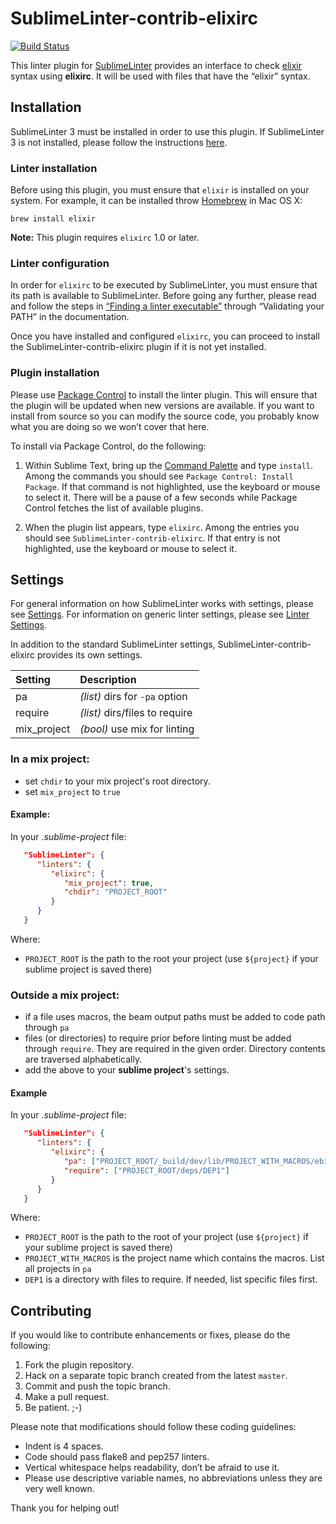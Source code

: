 SublimeLinter-contrib-elixirc
==========================

[![Build Status](https://travis-ci.org/doitian/SublimeLinter-contrib-elixirc.svg?branch=master)](https://travis-ci.org/doitian/SublimeLinter-contrib-elixirc)

This linter plugin for [SublimeLinter][docs] provides an interface to check [elixir](http://elixir-lang.org) syntax using **elixirc**. It will be used with files that have the “elixir” syntax.

## Installation
SublimeLinter 3 must be installed in order to use this plugin. If SublimeLinter 3 is not installed, please follow the instructions [here][installation].

### Linter installation
Before using this plugin, you must ensure that `elixir` is installed on your system. For example, it can be installed throw [Homebrew](http://brew.sh) in Mac OS X:

    brew install elixir

**Note:** This plugin requires `elixirc` 1.0 or later.

### Linter configuration
In order for `elixirc` to be executed by SublimeLinter, you must ensure that its path is available to SublimeLinter. Before going any further, please read and follow the steps in [“Finding a linter executable”](http://sublimelinter.readthedocs.org/en/latest/troubleshooting.html#finding-a-linter-executable) through “Validating your PATH” in the documentation.

Once you have installed and configured `elixirc`, you can proceed to install the SublimeLinter-contrib-elixirc plugin if it is not yet installed.

### Plugin installation
Please use [Package Control][pc] to install the linter plugin. This will ensure that the plugin will be updated when new versions are available. If you want to install from source so you can modify the source code, you probably know what you are doing so we won’t cover that here.

To install via Package Control, do the following:

1. Within Sublime Text, bring up the [Command Palette][cmd] and type `install`. Among the commands you should see `Package Control: Install Package`. If that command is not highlighted, use the keyboard or mouse to select it. There will be a pause of a few seconds while Package Control fetches the list of available plugins.

1. When the plugin list appears, type `elixirc`. Among the entries you should see `SublimeLinter-contrib-elixirc`. If that entry is not highlighted, use the keyboard or mouse to select it.

## Settings
For general information on how SublimeLinter works with settings, please see [Settings][settings]. For information on generic linter settings, please see [Linter Settings][linter-settings].

In addition to the standard SublimeLinter settings, SublimeLinter-contrib-elixirc provides its own settings.

|Setting     |Description                    |
|:-----------|:------------------------------|
|pa          |_(list)_ dirs for `-pa` option |
|require     |_(list)_ dirs/files to require |
|mix_project |_(bool)_ use mix for linting   |

### In a mix project:
* set `chdir` to your mix project's root directory.
* set `mix_project` to `true`

#### Example:
In your _.sublime-project_ file:
```JSON
   "SublimeLinter": {
      "linters": {
         "elixirc": {
            "mix_project": true,
            "chdir": "PROJECT_ROOT"
         }
      }
   }
```

Where:
* `PROJECT_ROOT` is the path to the root your project (use `${project}` if your sublime project is saved there)

### Outside a mix project:
* if a file uses macros, the beam output paths must be added to code path through `pa`
* files (or directories) to require prior before linting must be added through `require`. They are required in the given order. Directory contents are traversed alphabetically.
* add the above to your **sublime project**'s settings.

#### Example
In your _.sublime-project_ file:
```JSON
   "SublimeLinter": {
      "linters": {
         "elixirc": {
            "pa": ["PROJECT_ROOT/_build/dev/lib/PROJECT_WITH_MACROS/ebin"],
            "require": ["PROJECT_ROOT/deps/DEP1"]
         }
      }
   }
```

Where:
* `PROJECT_ROOT` is the path to the root of your project (use `${project}` if your sublime project is saved there)
* `PROJECT_WITH_MACROS` is the project name which contains the macros. List all projects in `pa`
* `DEP1` is a directory with files to require. If needed, list specific files first.


## Contributing
If you would like to contribute enhancements or fixes, please do the following:

1. Fork the plugin repository.
1. Hack on a separate topic branch created from the latest `master`.
1. Commit and push the topic branch.
1. Make a pull request.
1. Be patient.  ;-)

Please note that modifications should follow these coding guidelines:

- Indent is 4 spaces.
- Code should pass flake8 and pep257 linters.
- Vertical whitespace helps readability, don’t be afraid to use it.
- Please use descriptive variable names, no abbreviations unless they are very well known.

Thank you for helping out!

[docs]: http://sublimelinter.readthedocs.org
[installation]: http://sublimelinter.readthedocs.org/en/latest/installation.html
[locating-executables]: http://sublimelinter.readthedocs.org/en/latest/usage.html#how-linter-executables-are-located
[pc]: https://sublime.wbond.net/installation
[cmd]: http://docs.sublimetext.info/en/sublime-text-3/extensibility/command_palette.html
[settings]: http://sublimelinter.readthedocs.org/en/latest/settings.html
[linter-settings]: http://sublimelinter.readthedocs.org/en/latest/linter_settings.html
[inline-settings]: http://sublimelinter.readthedocs.org/en/latest/settings.html#inline-settings
